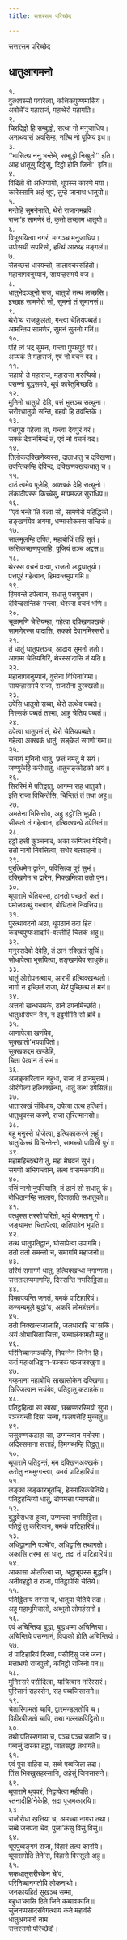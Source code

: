 ```yaml
---
title: सत्तरसम परिच्छेद

---
```

सत्तरसम परिच्छेद  


## धातुआगमनो

१.  
वुत्थवस्सो पवारेत्वा, कत्तिकपुण्णमासियं।  
अवोचे’दं महाराजं, महाथेरो महामति॥  
२.  
चिरदिट्ठो हि सम्बुद्धो, सत्था नो मनुजाधिप।  
अनाथवासं अवसिम्ह, नत्थि नो पूजियं इध॥  
३.  
‘‘भासित्थ ननु भन्तेमे, सम्बुद्धो निब्बुतो’’ इति।  
आह धातूसु दिट्ठेसु, दिट्ठो होति जिनो’’ इति॥  
४.  
विदितो वो अधिप्पायो, थूपस्स कारणे मया।  
कारेस्सामि अहं थूपं, तुम्हे जानाथ धातुयो॥  
५.  
मन्तेहि सुमनेनाति, थेरो राजानमब्रवि।  
राजा’ह सामणेरं तं, कुतो लच्छाम धातुयो॥  
६.  
विभूसयित्वा नगरं, मग्गञ्‍च मनुजाधिप।  
उपोसथी सपरिसो, हत्थिं आरुय्ह मङ्गलं॥  
७.  
सेतच्छत्तं धारयन्तो, तालावचरसंहितो।  
महानागवनुय्यानं, सायन्हसमये वज॥  
८.  
धातुभेदञ्‍ञुनो राज, धातुयो तत्थ लच्छसि।  
इच्छाह सामणेरो सो, सुमनो तं सुमानसं॥  
९.  
थेरो’थ राजकुलतो, गन्त्वा चेतियपब्बतं।  
आमन्तिय सामणेरं, सुमनं सुमनो गतिं॥  
१०.  
एहि त्वं भद्र सुमन, गन्त्वा पुप्फपुरं वरं।  
अय्यकं ते महाराजं, एवं नो वचनं वद॥  
११.  
सहायो ते महाराज, महाराजा मरुप्पियो।  
पसन्‍नो बुद्धसमये, थूपं कारेतुमिच्छति॥  
१२.  
मुनिनो धातुयो देहि, पत्तं भुत्तञ्‍च सत्थुना।  
सरीरधातुयो सन्ति, बहवो हि तवन्तिके॥  
१३.  
पत्तपूरा गहेत्वा ता, गन्त्वा देवपुरं वरं।  
सक्‍कं देवानमिन्दं तं, एवं नो वचनं वद॥  
१४.  
तिलोकदक्खिणेय्यस्स, दाठाधातु च दक्खिणा।  
तवन्तिकम्हि देविन्द, दक्खिणक्खकधातु च॥  
१५.  
दाठं त्वमेव पूजेहि, अक्खकं देहि सत्थुनो।  
लंकादीपस्स किच्‍चेसु, मापमज्‍ज सुराधिप॥  
१६.  
‘‘एवं भन्ते’’ति वत्वा सो, सामणेरो महिद्धिको।  
तङ्खणंयेव अगमा, धम्मासोकस्स सन्तिकं॥  
१७.  
सालमूलम्हि ठपितं, महाबोधिं तहिं सुतं।  
कत्तिकच्छणपूजाहि, पूजियं तञ्‍च अद्दस॥  
१८.  
थेरस्स वचनं वत्वा, राजतो लद्धधातुयो।  
पत्तपूरं गहेत्वान, हिमवन्तमुपागमि॥  
१९.  
हिमवन्ते ठपेत्वान, सधातुं पत्तमुत्तमं।  
देविन्दसन्तिकं गन्त्वा, थेरस्स वचनं भणि॥  
२०.  
चूळामणि चेतियम्हा, गहेत्वा दक्खिणक्खकं।  
सामणेरस्स पादासि, सक्‍को देवानमिस्सरो॥  
२१.  
तं धातुं धातुपत्तञ्‍च, आदाय सुमनो ततो।  
आगम्म चेतियगिरिं, थेरस्स’दासि तं यति॥  
२२.  
महानागवनुय्यानं, वुत्तेना विधिना’गमा।  
सायन्हासमये राजा, राजसेना पुरक्खतो॥  
२३.  
ठपेसि धातुयो सब्बा, थेरो तत्थेव पब्बते।  
मिस्सकं पब्बतं तस्मा, आहु चेतिय पब्बतं॥  
२४.  
ठपेत्वा धातुपत्तं तं, थेरो चेतियपब्बते।  
गहेत्वा अक्खकं धातुं, सङ्केतं सगणो’गमा॥  
२५.  
सचायं मुनिनो धातु, छत्तं नमतु मे सयं।  
जण्णुकेहि करीधातु, धातुचङ्कोटको अयं॥  
२६.  
सिरस्मिं मे पतिट्ठातु, आगम्म सह धातुको।  
इति राजा विचिन्तेसि, चिन्तितं तं तथा अहु॥  
२७.  
अमतेना’भिसित्तोव, अहु हट्ठो’ति भूपति।  
सीसतो तं गहेत्वान, हत्थिक्खन्धे ठपेसितं॥  
२८.  
हट्ठो हत्ती कुञ्‍चनादं, अका कम्पित्थ मेदिनी।  
ततो नागो निवत्तित्वा, सथेर बलवाहनो॥  
२९.  
पुरत्थिमेन द्वारेन, पविसित्वा पुरं सुभं।  
दक्खिणेन च द्वारेन, निक्खमित्वा ततो पुन॥  
३०.  
थूपारामे चेतियस्स, ठानतो पच्छतो कतं।  
पमोजवत्थुं गन्त्वान, बोधिठाने निवत्तिय॥  
३१.  
पुरत्थावदनो अठा, थूपठानं तदा हितं।  
कदम्बपुप्फआदारि-वल्‍लीहि चितकं अहु॥  
३२.  
मनुस्सदेवो देवेहि, तं ठानं रक्खितं सुचिं।  
सोधापेत्वा भूसयित्वा, तङ्खणंयेव साधुकं॥  
३३.  
धातुं ओरोपनत्थाय, आरभी हत्थिक्खन्धतो।  
नागो न इच्छितं राजा, थेरं पुच्छित्थ तं मनं॥  
३४.  
अत्तनो खन्धसमके, ठाने ठपनमिच्छति।  
धातुओरोपनं तेन, न इट्ठमी’ति सो ब्रवि॥  
३५.  
आणापेत्वा खणंयेव,  
सुक्खातो’भयवापितो।  
सुक्खकद्दम खण्डेहि,  
चिता पेत्वान तं समं॥  
३६.  
अलङ्करित्वान बहुधा, राजा तं ठानमुत्तमं।  
ओरोपेत्वा हत्थिक्खन्धा, धातुं तत्थ ठपेसितं॥  
३७.  
धातारक्खं संविधाय, ठपेत्वा तत्थ हत्थिनं।  
धातुथूपस्स करणे, राजा तुरितमानसो॥  
३८.  
बहू मनुस्से योजेत्वा, इत्थिकाकरणे लहुं।  
धातुकिच्‍चं विचिन्तेन्तो, सामच्‍चो पाविसी पुरं॥  
३९.  
महामहिन्दत्थेरो तु, महा मेघवनं सुभं।  
सगणो अभिगन्त्वान, तत्थ वासमकप्पयि॥  
४०.  
रत्तिं नागो’नुपरियाति, तं ठानं सो सधातु कं।  
बोधिठानम्हि सालाय, दिवाठाति सधातुको॥  
४१.  
वत्थुस्स तस्सो’परितो, थूपं थेरमतानु गो।  
जङ्घामत्तं चितापेत्वा, कतिपाहेन भूपति॥  
४२.  
तत्थ धातुपतिट्ठानं, घोसापेत्वा उपागमि।  
ततो ततो समन्तो च, समागमि महाजनो॥  
४३.  
तस्मिं समागमे धातु, हत्थिक्खन्धा नगाग्गता।  
सत्ततालप्पमाणम्हि, दिस्सन्ति नभसिट्ठिता॥  
४४.  
विम्हापयन्ति जनतं, यमकं पाटिहारियं।  
कण्णम्बमूले बुद्धो’व, अकरि लोमहंसनं॥  
४५.  
ततो निक्खन्तजालाहि, जलधाराहि चा’सकिं।  
अयं ओभासिता’सित्ता, सब्बालंकामही महु॥  
४६.  
परिनिब्बानमञ्‍चम्हि, निपन्‍नेन जिनेन हि।  
कतं महाअधिट्ठान-पञ्‍चकं पञ्‍चचक्खुना॥  
४७.  
गय्हमाना महाबोधि साखासोकेन दक्खिणा।  
छिज्‍जित्वान सयंयेव, पतिट्ठातु कटाहके॥  
४८.  
पतिट्ठहित्वा सा साखा, छब्बण्णरस्मियो सुभा।  
रञ्‍जयन्ती दिसा सब्बा, फलपत्तेहि मुच्‍चतु॥  
४९.  
ससुवण्णकटाहा सा, उग्गन्त्वान मनोरमा।  
अदिस्समाना सत्ताहं, हिमगब्भम्हि तिट्ठतु॥  
५०.  
थूपारामे पतिट्ठन्तं, मम दक्खिणअक्खकं।  
करोतु नभमुग्गन्त्वा, यमयं पाटिहारियं॥  
५१.  
लङ्का लङ्कारभूतम्हि, हेममालिकचेतिये।  
पतिट्ठहन्तियो धातु, दोणमत्ता पमाणतो॥  
५२.  
बुद्धवेसधरा हुत्वा, उग्गन्त्वा नभसिट्ठिता।  
पतिट्ठं तु करित्वान, यमकं पाटिहारियं॥  
५३.  
अधिट्ठानानि पञ्‍चे’व, अधिट्ठासि तथागतो।  
अकासि तस्मा सा धातु, तदा तं पाटिहारियं॥  
५४.  
आकासा ओतरित्वा सा, अट्ठाभूपस्स मुद्धनि।  
अतीवहट्ठो तं राजा, पतिट्ठापेसि चेतिये॥  
५५.  
पतिट्ठिताय तस्सा च, धातुया चेतिये तदा।  
अहु महाभूमिचालो, अब्भुतो लोमहंसनो॥  
५६.  
एवं अचिन्तिया बुद्धा, बुद्धधम्मा अचिन्तिया।  
अचिन्तिये पसन्‍नानं, विपाको होति अचिन्तियो॥  
५७.  
तं पाटिहारियं दिस्वा, पसीदिंसु जने जना।  
मत्ताभयो राजपुत्तो, कनिट्ठो राजिनो पन॥  
५८.  
मुनिस्सरे पसीदित्वा, याचित्वान नरिस्सरं।  
पुरिसानं सहस्सेन, सह पब्बजिसासने॥  
५९.  
चेतारिगामतो चापि, द्वारमण्डलतोपि च।  
विहीरबीजतो चापि, तथा गल्‍लकपिट्ठितो॥  
६०.  
तथो’पतिस्सगामा च, पञ्‍च पञ्‍च सतानि च।  
पब्बजुं दारका हट्ठा, जातसद्धा तथागते॥  
६१.  
एवं पुरा बाहिरा च, सब्बे पब्बजिता तदा।  
तिंस भिक्खुसहस्सानि, अहेसुं जिनसासने॥  
६२.  
थूपारामे थूपवरं, निट्ठापेत्वा महीपति।  
रतनादीहि’नेकेहि, सदा पूजमकारयि॥  
६३.  
राजोरोधा खत्तिया च, अमच्‍चा नागरा तथा।  
सब्बे जनपदा चेव, पुजा’कंसु विसुं विसुं॥  
६४.  
थूपपुब्बङ्गमं राजा, विहारं तत्थ कारयि।  
थूपारामोति तेने’स, विहारो विस्सुतो अहु॥  
६५.  
सकधातुसरीरकेन चे’वं,  
परिनिब्बानगतोपि लोकनाथो।  
जनकायहितं सुखञ्‍च सम्मा,  
बहुधा’कासि ठिते जिने कथावकाति॥  
सुजनप्पसादसंवेगत्थाय कते महावंसे  
धातुअगमनो नाम  
सत्तरसमो परिच्छेदो।  